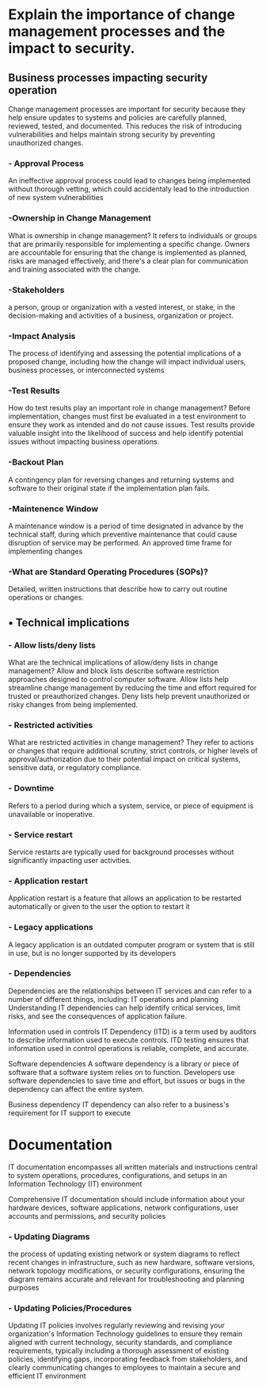 # Explain the importance of change management processes and the impact to security.
## Business processes impacting security operation

Change management processes are important for security because they help ensure updates to systems and policies are carefully planned, reviewed, tested, and documented. This reduces the risk of introducing vulnerabilities and helps maintain strong security by preventing unauthorized changes.

### - Approval Process
An ineffective approval process could lead to changes being implemented without thorough vetting, which could accidentaly lead to the introduction of new system vulnerabilities

### -Ownership in Change Management
What is ownership in change management?
It refers to individuals or groups that are primarily responsible for implementing a specific change. Owners are accountable for ensuring that the change is implemented as planned, risks are managed effectively, and there's a clear plan for communication and training associated with the change.

### -Stakeholders
 a person, group or organization with a vested interest, or stake, in the decision-making and activities of a business, organization or project.

### -Impact Analysis
 The process of identifying and assessing the potential implications of a proposed change, including how the change will impact individual users, business processes, or interconnected systems
 
### -Test Results
How do test results play an important role in change management?
Before implementation, changes must first be evaluated in a test environment to ensure they work as intended and do not cause issues. Test results provide valuable insight into the likelihood of success and help identify potential issues without impacting business operations.

### -Backout Plan
A contingency plan for reversing changes and returning systems and software to their original state if the implementation plan fails.

### -Maintenence Window
A maintenance window is a period of time designated in advance by the technical staff, during which preventive maintenance that could cause disruption of service may be performed.
An approved time frame for implementing changes

### -What are Standard Operating Procedures (SOPs)?
Detailed, written instructions that describe how to carry out routine operations or changes. 

## • Technical implications

### - Allow lists/deny lists
What are the technical implications of allow/deny lists in change management?
Allow and block lists describe software restriction approaches designed to control computer software. Allow lists help streamline change management by reducing the time and effort required for trusted or preauthorized changes. Deny lists help prevent unauthorized or risky changes from being implemented.

### - Restricted activities
What are restricted activities in change management?
They refer to actions or changes that require additional scrutiny, strict controls, or higher levels of approval/authorization due to their potential impact on critical systems, sensitive data, or regulatory compliance.

### - Downtime
Refers to a period during which a system, service, or piece of equipment is unavailable or inoperative.

### - Service restart
Service restarts are typically used for background processes without significantly impacting user activities.

### - Application restart
Application restart is a feature that allows an application to be restarted automatically or given to the user the option to restart it

### - Legacy applications
A legacy application is an outdated computer program or system that is still in use, but is no longer supported by its developers

### - Dependencies
Dependencies are the relationships between IT services and can refer to a number of different things, including:
IT operations and planning
Understanding IT dependencies can help identify critical services, limit risks, and see the consequences of application failure. 
 
Information used in controls
IT Dependency (ITD) is a term used by auditors to describe information used to execute controls. ITD testing ensures that information used in control operations is reliable, complete, and accurate. 

Software dependencies
A software dependency is a library or piece of software that a software system relies on to function. Developers use software dependencies to save time and effort, but issues or bugs in the dependency can affect the entire system. 
 
Business dependency
IT dependency can also refer to a business's requirement for IT support to execute

# Documentation
IT documentation encompasses all written materials and instructions central to system operations, procedures, configurations, and setups in an Information Technology (IT) environment

Comprehensive IT documentation should include information about your hardware devices, software applications, network configurations, user accounts and permissions, and security policies

### - Updating Diagrams
the process of updating existing network or system diagrams to reflect recent changes in infrastructure, such as new hardware, software versions, network topology modifications, or security configurations, ensuring the diagram remains accurate and relevant for troubleshooting and planning purposes
### - Updating Policies/Procedures
Updating IT policies involves regularly reviewing and revising your organization's Information Technology guidelines to ensure they remain aligned with current technology, security standards, and compliance requirements, typically including a thorough assessment of existing policies, identifying gaps, incorporating feedback from stakeholders, and clearly communicating changes to employees to maintain a secure and efficient IT environment
  




